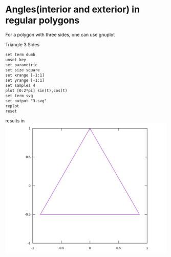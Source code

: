 # Angles(interior and exterior) in regular polygons

For a polygon with three sides, one can use gnuplot

Triangle 3 Sides
    
    set term dumb
    unset key
    set parametric
    set size square
    set xrange [-1:1]
    set yrange [-1:1]
    set samples 4
    plot [0:2*pi] sin(t),cos(t)
    set term svg
    set output "3.svg"
    replot
    reset

results in ![Triangle](/images/3.svg)

